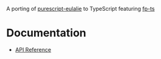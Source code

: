 A porting of [purescript-eulalie](https://github.com/bodil/purescript-eulalie) to TypeScript featuring
[fp-ts](https://github.com/gcanti/fp-ts)

# Documentation

- [API Reference](https://gcanti.github.io/parser-ts)
